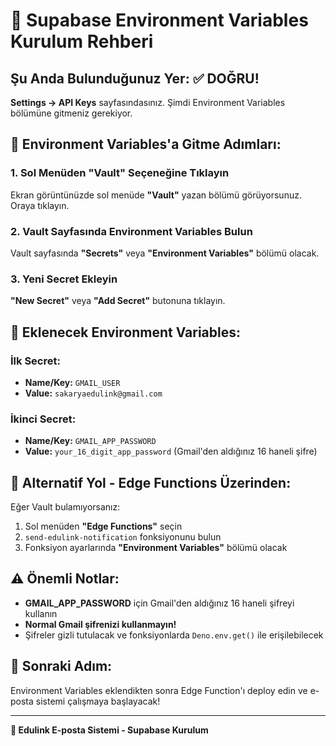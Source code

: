 # 🔧 Supabase Environment Variables Kurulum Rehberi

## Şu Anda Bulunduğunuz Yer: ✅ DOĞRU!
**Settings → API Keys** sayfasındasınız. Şimdi Environment Variables bölümüne gitmeniz gerekiyor.

## 📍 Environment Variables'a Gitme Adımları:

### 1. Sol Menüden "Vault" Seçeneğine Tıklayın
Ekran görüntünüzde sol menüde **"Vault"** yazan bölümü görüyorsunuz. Oraya tıklayın.

### 2. Vault Sayfasında Environment Variables Bulun
Vault sayfasında **"Secrets"** veya **"Environment Variables"** bölümü olacak.

### 3. Yeni Secret Ekleyin
**"New Secret"** veya **"Add Secret"** butonuna tıklayın.

## 📝 Eklenecek Environment Variables:

### İlk Secret:
- **Name/Key:** `GMAIL_USER`
- **Value:** `sakaryaedulink@gmail.com`

### İkinci Secret:
- **Name/Key:** `GMAIL_APP_PASSWORD`
- **Value:** `your_16_digit_app_password` (Gmail'den aldığınız 16 haneli şifre)

## 🔄 Alternatif Yol - Edge Functions Üzerinden:

Eğer Vault bulamıyorsanız:

1. Sol menüden **"Edge Functions"** seçin
2. `send-edulink-notification` fonksiyonunu bulun
3. Fonksiyon ayarlarında **"Environment Variables"** bölümü olacak

## ⚠️ Önemli Notlar:

- **GMAIL_APP_PASSWORD** için Gmail'den aldığınız 16 haneli şifreyi kullanın
- **Normal Gmail şifrenizi kullanmayın!**
- Şifreler gizli tutulacak ve fonksiyonlarda `Deno.env.get()` ile erişilebilecek

## 🎯 Sonraki Adım:
Environment Variables eklendikten sonra Edge Function'ı deploy edin ve e-posta sistemi çalışmaya başlayacak!

---

**📧 Edulink E-posta Sistemi - Supabase Kurulum**
